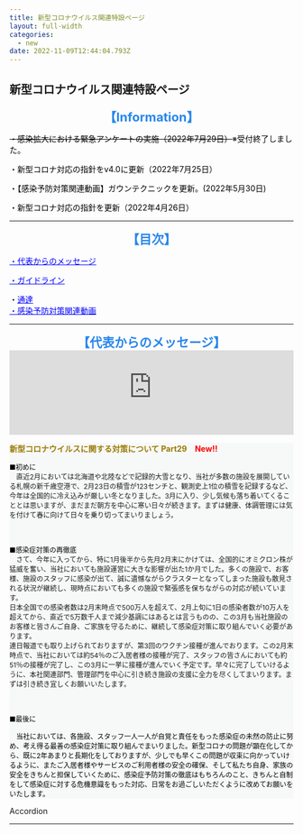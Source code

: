 ```yaml
---
title: 新型コロナウイルス関連特設ページ
layout: full-width
categories:
  - new
date: 2022-11-09T12:44:04.793Z
---
```



<h2><span style="font-size: 20px;" data-mce-style="font-size: 20px;"><b>新型コロナウイルス関連特設ページ</b></span></h2></div>

<div id="information①" style="text-align: center; font-size: 22px;" data-mce-style="text-align: center; font-size: 22px;"><span style="font-size: 20px;" data-mce-style="font-size: 20px;"><b style="font-size: 22px;" data-mce-style="font-size: 22px;"><span class="sp" style="color: #2886eb;" data-mce-style="color: #2886eb;">【Information</span></b><b style="font-size: 22px;" data-mce-style="font-size: 22px;"><span class="sp" style="color: #2886eb;" data-mce-style="color: #2886eb;">】</span></b></span></div>

<p><span style="font-size: 14px; color: #000000;" data-mce-style="font-size: 14px; color: #000000;"><s>・感染拡大における緊急アンケートの実施（2022年7月29日）</s>※受付終了しました。</span></p>

<span style="font-size: 14px; color: #000000;" data-mce-style="font-size: 14px; color: #000000;">・新型コロナ対応の指針をv4.0に更新（2022年7月25日）</span>

<p><span style="font-size: 14px; color: #000000;" data-mce-style="font-size: 14px; color: #000000;">・【感染予防対策関連動画】ガウンテクニックを更新。(2022年5月30日)</span></p>

<p><span style="font-size: 14px; color: #000000;" data-mce-style="font-size: 14px; color: #000000;">・新型コロナ対応の指針を更新（2022年4月26日）</span></p>

<div class="cc-m-all-content j-module j-hr" id="cc-m-all-content-12181931960" data-action="content" ng-non-bindable="">
                    <hr>
            </div>

<div id="目次" style="text-align: center; font-size: 22px;" data-mce-style="text-align: center; font-size: 22px;"><span style="font-size: 20px;" data-mce-style="font-size: 20px;"><b style="font-size: 22px;" data-mce-style="font-size: 22px;"><span class="sp" style="color: #2886eb;" data-mce-style="color: #2886eb;">【目次</span></b><b style="font-size: 22px;" data-mce-style="font-size: 22px;"><span class="sp" style="color: #2886eb;" data-mce-style="color: #2886eb;">】</span></b></span></div>

<div class="cc-m-all-content j-module j-text" id="cc-m-all-content-12184597160" data-action="content" ng-non-bindable="">
                <p><span style="color: #0000ff;" data-mce-style="color: #0000ff;"><a href="#代表からのメッセージ" span="" style="font-size: 14px; color: #0000ff;" data-mce-href="#代表からのメッセージ" data-mce-style="font-size: 14px; color: #0000ff;"><u>・代表からのメッセージ</u></a></span></p><p><span style="color: #0000ff;" data-mce-style="color: #0000ff;"><a href="#ガイドライン" span="" style="font-size: 14px; color: #0000ff;" data-mce-href="#ガイドライン" data-mce-style="font-size: 14px; color: #0000ff;"><u>・ガイドライン</u></a></span></p><p><span style="font-size: 14px; color: #000000;" data-mce-style="font-size: 14px; color: #000000;">・<span style="color: #0000ff;" data-mce-style="color: #0000ff;"><u><a href="/app/s96da70f606bae585/pa64dad74a5d11932/" title="業務通達" style="color: #0000ff;" data-mce-href="/app/s96da70f606bae585/pa64dad74a5d11932/" data-mce-style="color: #0000ff;">通達<br></a></u><a href="#感染予防対策動画" span="" style="font-size: 14px; color: #0000ff;" data-mce-href="#感染予防対策動画" data-mce-style="font-size: 14px; color: #0000ff;"><u>・感染予防対策関連動画</u></a></span></span></p></div>            <div data-display="cms-only" data-action="linkIndicator" class="cc-m-link-indicator cc-m-link-indicator-text" title="" style="left: 0px; top: 4.5px;">	            <a href="https://cms.e.jimdo.com/app/s96da70f606bae585/p3726724a32e60d59/#%E4%BB%A3%E8%A1%A8%E3%81%8B%E3%82%89%E3%81%AE%E3%83%A1%E3%83%83%E3%82%BB%E3%83%BC%E3%82%B8" target="">	                <span></span>	            </a>	        </div><div data-display="cms-only" data-action="linkIndicator" class="cc-m-link-indicator cc-m-link-indicator-text" title="" style="left: 0px; top: 28.5px;">	            <a href="https://cms.e.jimdo.com/app/s96da70f606bae585/p3726724a32e60d59/#%E3%82%AC%E3%82%A4%E3%83%89%E3%83%A9%E3%82%A4%E3%83%B3" target="">	                <span></span>	            </a>	        </div><div data-display="cms-only" data-action="linkIndicator" class="cc-m-link-indicator cc-m-link-indicator-text" title="業務通達" style="left: 0px; top: 52.5px;">	            <a href="https://cms.e.jimdo.com/app/s96da70f606bae585/pa64dad74a5d11932/" target="">	                <span></span>	            </a>	        </div><div data-display="cms-only" data-action="linkIndicator" class="cc-m-link-indicator cc-m-link-indicator-text" title="" style="left: 0px; top: 76.5px;">	            <a href="https://cms.e.jimdo.com/app/s96da70f606bae585/p3726724a32e60d59/#%E6%84%9F%E6%9F%93%E4%BA%88%E9%98%B2%E5%AF%BE%E7%AD%96%E5%8B%95%E7%94%BB" target="">	                <span></span>	            </a>	        </div></div>

<div class="cc-m-all-content j-module j-hr" id="cc-m-all-content-12181932260" data-action="content" ng-non-bindable="">
                    <hr>
            </div>

<div id="代表からのメッセージ" style="text-align: center; font-size: 22px;" data-mce-style="text-align: center; font-size: 22px;"><span style="font-size: 20px;" data-mce-style="font-size: 20px;"><b style="font-size: 22px;" data-mce-style="font-size: 22px;"><span class="sp" style="color: #2886eb;" data-mce-style="color: #2886eb;">【代表からのメッセージ</span></b><b style="font-size: 22px;" data-mce-style="font-size: 22px;"><span class="sp" style="color: #2886eb;" data-mce-style="color: #2886eb;">】</span></b></span></div>

<!--StartFragment-->

<div class="flex items-center justify-center" > <div class ="max-w-sm"> <iframe src="https://www.youtube-nocookie.com/embed/p6h-rYSVX90?start=13"width="100%" frameborder="0" allowfullscreen="allowfullscreen"></iframe><br>

<!--EndFragment-->



<div class="cc-m-text-inline-rte mce-content-body" data-name="text" id="cc-m-text-12329477160" contenteditable="true" style="position: relative;"><div style="background: #F7F8F8;" data-mce-style="background: #F7F8F8;"><p style="text-align: left;" data-mce-style="text-align: left;"><span style="color: #987a02; font-weight: bold;" data-mce-style="color: #987a02; font-weight: bold;">新型コロナウイルスに関する対策について Part29</span><span style="color: #ff0000;" data-mce-style="color: #ff0000;">　</span><span style="font-size: 14px; color: #ff0000;" data-mce-style="font-size: 14px; color: #ff0000;"><span style="font-weight: 700 !important;" data-mce-style="font-weight: 700 !important;">New‼</span></span></p><p><span color="#000000" style="color: #000000; font-size: 12px;" data-mce-style="color: #000000; font-size: 12px;"><span color="#000000" style="color: #000000;" data-mce-style="color: #000000;"><span style="font-size: 12px;" data-mce-style="font-size: 12px;">■初めに<br> 　</span></span></span><span style="font-size: 12px;" data-mce-style="font-size: 12px;">直近2月においては北海道や北陸などで記録的大雪となり、当社が多数の施設を展開している札幌の新千歳空港で、2月23日の積雪が123センチと、観測史上1位の積雪を記録するなど、今年は全国的に冷え込みが厳しい冬となりました。3月に入り、少し気候も落ち着いてくることとは思いますが、まだまだ朝方を中心に寒い日々が続きます。まずは健康、体調管理には気を付けて春に向けて日々を乗り切ってまいりましょう。</span></p><p>&nbsp;</p><p><span color="#000000" style="color: #000000; font-size: 12px;" data-mce-style="color: #000000; font-size: 12px;"><span color="#000000" style="color: #000000;" data-mce-style="color: #000000;"><span style="font-size: 12px;" data-mce-style="font-size: 12px;">■感染症対策の再徹底<br> 　</span></span></span><span style="font-size: 12px;" data-mce-style="font-size: 12px;">さて、今年に入ってから、特に1月後半から先月2月末にかけては、全国的にオミクロン株が猛威を奮い、当社においても施設運営に大きな影響が出た1か月でした。多くの施設で、お客様、施設のスタッフに感染が出て、誠に遺憾ながらクラスターとなってしまった施設も散見される状況が継続し、現時点においても多くの施設で緊張感を保ちながらの対応が続いています。</span><br> <span style="font-size: 12px;" data-mce-style="font-size: 12px;">日本全国での感染者数は2月末時点で500万人を超えて、2月上旬に1日の感染者数が10万人を超えてから、直近で5万数千人まで減少基調にはあるとは言うものの、この3月も当社施設のお客様と皆さんご自身、ご家族を守るために、継続して感染症対策に取り組んでいく必要があります。<br> 連日報道でも取り上げられておりますが、第3回のワクチン接種が進んでおります。この2月末時点で、当社においては約54％のご入居者様の接種が完了、スタッフの皆さんにおいても約51％の接種が完了し、この3月に一挙に接種が進んでいく予定です。早々に完了していけるように、本社関連部門、管理部門を中心に引き続き施設の支援に全力を尽くしてまいります。まずは引き続き宜しくお願いいたします。</span></p><p>&nbsp;</p><p><span color="#000000" style="color: #000000; font-size: 12px;" data-mce-style="color: #000000; font-size: 12px;"><span color="#000000" style="color: #000000;" data-mce-style="color: #000000;"><span style="font-size: 12px;" data-mce-style="font-size: 12px;">■最後に</span></span></span></p><p><span color="#000000" style="color: #000000; font-size: 12px;" data-mce-style="color: #000000; font-size: 12px;"><span color="#000000" style="color: #000000;" data-mce-style="color: #000000;"><span style="font-size: 12px;" data-mce-style="font-size: 12px;">　当社においては、各施設、スタッフ一人一人が自覚と責任をもった感染症の未然の防止に努め、考え得る最善の感染症対策に取り組んでまいりました。新型コロナの問題が顕在化してから、既に2年あまりと長期化をしておりますが、少しでも早くこの問題が収束に向かっていけるように、またご入居者様やサービスのご利用者様の安全の確保、そして私たち自身、家族の安全をきちんと担保していくために、感染症予防対策の徹底はもちろんのこと、きちんと自制をして感染症に対する危機意識をもった対応、日常をお過ごしいただくように改めてお願いをいたします。</span></span></span></p></div></div>





A﻿ccordion

<div class="cc-m-all-content j-module j-hr" id="cc-m-all-content-12181933960" data-action="content" ng-non-bindable="">
                    <hr>
            </div>